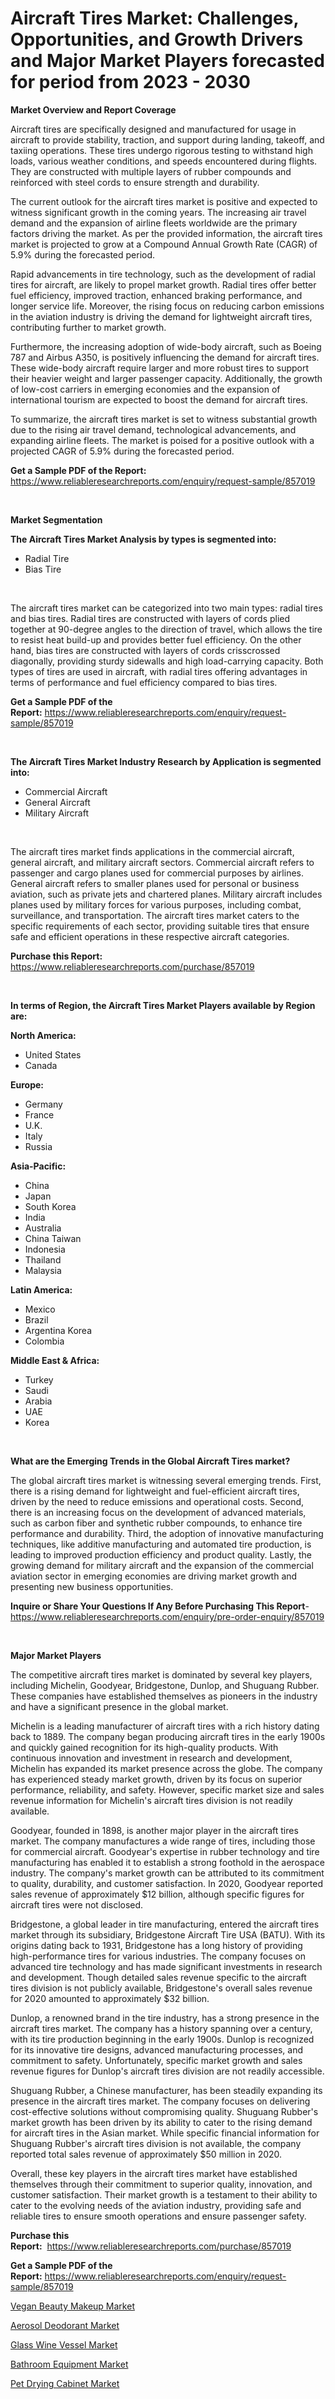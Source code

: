 <p><h1>Aircraft Tires Market: Challenges, Opportunities, and Growth Drivers and Major Market Players forecasted for period from 2023 - 2030</h1></p><p><strong>Market Overview and Report Coverage</strong></p>
<p><p>Aircraft tires are specifically designed and manufactured for usage in aircraft to provide stability, traction, and support during landing, takeoff, and taxiing operations. These tires undergo rigorous testing to withstand high loads, various weather conditions, and speeds encountered during flights. They are constructed with multiple layers of rubber compounds and reinforced with steel cords to ensure strength and durability.</p><p>The current outlook for the aircraft tires market is positive and expected to witness significant growth in the coming years. The increasing air travel demand and the expansion of airline fleets worldwide are the primary factors driving the market. As per the provided information, the aircraft tires market is projected to grow at a Compound Annual Growth Rate (CAGR) of 5.9% during the forecasted period.</p><p>Rapid advancements in tire technology, such as the development of radial tires for aircraft, are likely to propel market growth. Radial tires offer better fuel efficiency, improved traction, enhanced braking performance, and longer service life. Moreover, the rising focus on reducing carbon emissions in the aviation industry is driving the demand for lightweight aircraft tires, contributing further to market growth.</p><p>Furthermore, the increasing adoption of wide-body aircraft, such as Boeing 787 and Airbus A350, is positively influencing the demand for aircraft tires. These wide-body aircraft require larger and more robust tires to support their heavier weight and larger passenger capacity. Additionally, the growth of low-cost carriers in emerging economies and the expansion of international tourism are expected to boost the demand for aircraft tires.</p><p>To summarize, the aircraft tires market is set to witness substantial growth due to the rising air travel demand, technological advancements, and expanding airline fleets. The market is poised for a positive outlook with a projected CAGR of 5.9% during the forecasted period.</p></p>
<p><strong>Get a Sample PDF of the Report:</strong> <a href="https://www.reliableresearchreports.com/enquiry/request-sample/857019">https://www.reliableresearchreports.com/enquiry/request-sample/857019</a></p>
<p>&nbsp;</p>
<p><strong>Market Segmentation</strong></p>
<p><strong>The Aircraft Tires Market Analysis by types is segmented into:</strong></p>
<p><ul><li>Radial Tire</li><li>Bias Tire</li></ul></p>
<p>&nbsp;</p>
<p><p>The aircraft tires market can be categorized into two main types: radial tires and bias tires. Radial tires are constructed with layers of cords plied together at 90-degree angles to the direction of travel, which allows the tire to resist heat build-up and provides better fuel efficiency. On the other hand, bias tires are constructed with layers of cords crisscrossed diagonally, providing sturdy sidewalls and high load-carrying capacity. Both types of tires are used in aircraft, with radial tires offering advantages in terms of performance and fuel efficiency compared to bias tires.</p></p>
<p><strong>Get a Sample PDF of the Report:</strong>&nbsp;<a href="https://www.reliableresearchreports.com/enquiry/request-sample/857019">https://www.reliableresearchreports.com/enquiry/request-sample/857019</a></p>
<p>&nbsp;</p>
<p><strong>The Aircraft Tires Market Industry Research by Application is segmented into:</strong></p>
<p><ul><li>Commercial Aircraft</li><li>General Aircraft</li><li>Military Aircraft</li></ul></p>
<p>&nbsp;</p>
<p><p>The aircraft tires market finds applications in the commercial aircraft, general aircraft, and military aircraft sectors. Commercial aircraft refers to passenger and cargo planes used for commercial purposes by airlines. General aircraft refers to smaller planes used for personal or business aviation, such as private jets and chartered planes. Military aircraft includes planes used by military forces for various purposes, including combat, surveillance, and transportation. The aircraft tires market caters to the specific requirements of each sector, providing suitable tires that ensure safe and efficient operations in these respective aircraft categories.</p></p>
<p><strong>Purchase this Report:</strong>&nbsp; <a href="https://www.reliableresearchreports.com/purchase/857019">https://www.reliableresearchreports.com/purchase/857019</a></p>
<p>&nbsp;</p>
<p><strong>In terms of Region, the Aircraft Tires Market Players available by Region are:</strong></p>
<p>
    <p> <strong> North America: </strong>
        <ul>
            <li>United States</li>
            <li>Canada</li>
        </ul>
        </p> 
    <p> <strong> Europe: </strong>
        <ul>
            <li>Germany</li>
            <li>France</li>
            <li>U.K.</li>
            <li>Italy</li>
            <li>Russia</li>
        </ul>
        </p> 
    <p> <strong> Asia-Pacific: </strong>
        <ul>
            <li>China</li>
            <li>Japan</li>
            <li>South Korea</li>
            <li>India</li>
            <li>Australia</li>
            <li>China Taiwan</li>
            <li>Indonesia</li>
            <li>Thailand</li>
            <li>Malaysia</li>
        </ul>
        </p> 
    <p> <strong> Latin America: </strong>
        <ul>
            <li>Mexico</li>
            <li>Brazil</li>
            <li>Argentina Korea</li>
            <li>Colombia</li>
        </ul>
        </p> 
    <p> <strong> Middle East & Africa: </strong>
        <ul>
            <li>Turkey</li>
            <li>Saudi</li>
            <li>Arabia</li>
            <li>UAE</li>
            <li>Korea</li>
        </ul>
    </p>
    </p>
<p>&nbsp;</p>
<p><strong>What are the Emerging Trends in the Global Aircraft Tires market?</strong></p>
<p><p>The global aircraft tires market is witnessing several emerging trends. First, there is a rising demand for lightweight and fuel-efficient aircraft tires, driven by the need to reduce emissions and operational costs. Second, there is an increasing focus on the development of advanced materials, such as carbon fiber and synthetic rubber compounds, to enhance tire performance and durability. Third, the adoption of innovative manufacturing techniques, like additive manufacturing and automated tire production, is leading to improved production efficiency and product quality. Lastly, the growing demand for military aircraft and the expansion of the commercial aviation sector in emerging economies are driving market growth and presenting new business opportunities.</p></p>
<p><strong>Inquire or Share Your Questions If Any Before Purchasing This Report</strong>- <a href="https://www.reliableresearchreports.com/enquiry/pre-order-enquiry/857019">https://www.reliableresearchreports.com/enquiry/pre-order-enquiry/857019</a></p>
<p>&nbsp;</p>
<p><strong>Major Market Players</strong></p>
<p><p>The competitive aircraft tires market is dominated by several key players, including Michelin, Goodyear, Bridgestone, Dunlop, and Shuguang Rubber. These companies have established themselves as pioneers in the industry and have a significant presence in the global market.</p><p>Michelin is a leading manufacturer of aircraft tires with a rich history dating back to 1889. The company began producing aircraft tires in the early 1900s and quickly gained recognition for its high-quality products. With continuous innovation and investment in research and development, Michelin has expanded its market presence across the globe. The company has experienced steady market growth, driven by its focus on superior performance, reliability, and safety. However, specific market size and sales revenue information for Michelin's aircraft tires division is not readily available.</p><p>Goodyear, founded in 1898, is another major player in the aircraft tires market. The company manufactures a wide range of tires, including those for commercial aircraft. Goodyear's expertise in rubber technology and tire manufacturing has enabled it to establish a strong foothold in the aerospace industry. The company's market growth can be attributed to its commitment to quality, durability, and customer satisfaction. In 2020, Goodyear reported sales revenue of approximately $12 billion, although specific figures for aircraft tires were not disclosed.</p><p>Bridgestone, a global leader in tire manufacturing, entered the aircraft tires market through its subsidiary, Bridgestone Aircraft Tire USA (BATU). With its origins dating back to 1931, Bridgestone has a long history of providing high-performance tires for various industries. The company focuses on advanced tire technology and has made significant investments in research and development. Though detailed sales revenue specific to the aircraft tires division is not publicly available, Bridgestone's overall sales revenue for 2020 amounted to approximately $32 billion.</p><p>Dunlop, a renowned brand in the tire industry, has a strong presence in the aircraft tires market. The company has a history spanning over a century, with its tire production beginning in the early 1900s. Dunlop is recognized for its innovative tire designs, advanced manufacturing processes, and commitment to safety. Unfortunately, specific market growth and sales revenue figures for Dunlop's aircraft tires division are not readily accessible.</p><p>Shuguang Rubber, a Chinese manufacturer, has been steadily expanding its presence in the aircraft tires market. The company focuses on delivering cost-effective solutions without compromising quality. Shuguang Rubber's market growth has been driven by its ability to cater to the rising demand for aircraft tires in the Asian market. While specific financial information for Shuguang Rubber's aircraft tires division is not available, the company reported total sales revenue of approximately $50 million in 2020.</p><p>Overall, these key players in the aircraft tires market have established themselves through their commitment to superior quality, innovation, and customer satisfaction. Their market growth is a testament to their ability to cater to the evolving needs of the aviation industry, providing safe and reliable tires to ensure smooth operations and ensure passenger safety.</p></p>
<p><strong>Purchase this Report:</strong>&nbsp;&nbsp;<a href="https://www.reliableresearchreports.com/purchase/857019">https://www.reliableresearchreports.com/purchase/857019</a></p>
<p></p>
<p><strong>Get a Sample PDF of the Report:</strong>&nbsp;<a href="https://www.reliableresearchreports.com/enquiry/request-sample/857019">https://www.reliableresearchreports.com/enquiry/request-sample/857019</a></p>
<p><p><a href="https://medium.com/@carolhunter1939/decoding-vegan-beauty-makeup-market-metrics-market-share-trends-and-growth-patterns-ce7a8c28097a">Vegan Beauty Makeup Market</a></p><p><a href="https://medium.com/@sarahcornish2022/aerosol-deodorant-market-size-market-outlook-and-market-forecast-2023-to-2030-ea9cbb596d60">Aerosol Deodorant Market</a></p><p><a href="https://medium.com/@donnakelly19891/glass-wine-vessel-market-exploring-market-share-market-trends-and-future-growth-c9a74b0eb061">Glass Wine Vessel Market</a></p><p><a href="https://medium.com/@wine.sight.theme/bathroom-equipment-market-the-key-to-successful-business-strategy-forecast-till-2030-1ebd804d063e">Bathroom Equipment Market</a></p><p><a href="https://medium.com/@mariablack1944/pet-drying-cabinet-market-furnishes-information-on-market-share-market-trends-and-market-growth-c400a6932562">Pet Drying Cabinet Market</a></p></p>